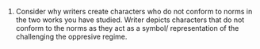 1. Consider why writers create characters who do not conform to norms in the two works you have studied.
Writer depicts characters that do not conform to the norms as they act as a symbol/ representation of the challenging the oppresive regime. 

